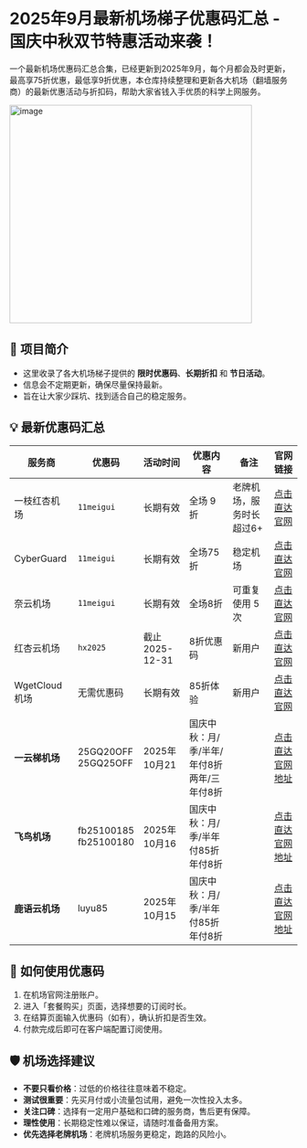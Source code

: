 # 2025年9月最新机场梯子优惠码汇总 - 国庆中秋双节特惠活动来袭！

一个最新机场优惠码汇总合集，已经更新到2025年9月，每个月都会及时更新，最高享75折优惠，最低享9折优惠，本仓库持续整理和更新各大机场（翻墙服务商）的最新优惠活动与折扣码，帮助大家省钱入手优质的科学上网服务。 

<img width="424" height="382" alt="image" src="https://github.com/user-attachments/assets/b91201e5-c346-4e0e-988a-d1a542ebeecb" />


## 📌 项目简介

- 这里收录了各大机场梯子提供的 **限时优惠码**、**长期折扣** 和 **节日活动**。  
- 信息会不定期更新，确保尽量保持最新。  
- 旨在让大家少踩坑、找到适合自己的稳定服务。

## 💡 最新优惠码汇总

| 服务商 | 优惠码 | 活动时间 | 优惠内容 | 备注 | 官网链接 |
|--------|--------|----------|----------|------|------|
| 一枝红杏机场 | `11meigui` | 长期有效 | 全场 9折 | 老牌机场，服务时长超过6+ | [点击直达官网](https://order.yizhihongxing.club/aff.php?aff=17788) |
| CyberGuard | `11meigui` | 长期有效 | 全场75 折 | 稳定机场 | [点击直达官网](https://www.cyberguard.best/#/register?code=kEVKDdQ0) |
| 奈云机场 | `11meigui` | 长期有效 | 全场8折 | 可重复使用 5 次 | [点击直达官网](https://www.v2ny.com/#/register?code=pXP6CaiD) |
| 红杏云机场 | `hx2025` | 截止2025-12-31 | 8折优惠码 | 新用户 | [点击直达官网](https://www.hongxingdl.com/web/#/login?code=QhIuhCJV) |
| WgetCloud机场 | 无需优惠码 | 长期有效 | 85折体验 | 新用户 | [点击直达官网](https://invite.wgetcloud.ltd/auth/register?code=PY1wlV) |
| **一云梯机场** | 25GQ20OFF <br> 25GQ25OFF |  2025年10月21|国庆中秋：月/季/半年/年付8折<br>两年/三年付8折 | |[点击直达官网地址](https://inv02.1ytaff.com/register?aff=SDLqPWZ7)|
| **飞鸟机场**  | fb25100185 <br /> fb25100180 | 2025年10月16| 国庆中秋：月/季/半年付85折<br>年付8折  |  |[点击直达官网地址](https://fbinv02.fbaff.cc/auth/register?code=iVeb5ZJC)|
| **鹿语云机场** | luyu85     | 2025年10月15| 国庆中秋：月/季/半年付85折<br>年付8折 |   | [点击直达官网地址](https://inv02.1ytaff.com/register?aff=SDLqPWZ7)|

## 🎯 如何使用优惠码

1. 在机场官网注册账户。  
2. 进入「套餐购买」页面，选择想要的订阅时长。  
3. 在结算页面输入优惠码（如有），确认折扣是否生效。  
4. 付款完成后即可在客户端配置订阅使用。
   
## 🛡️ 机场选择建议

- **不要只看价格**：过低的价格往往意味着不稳定。  
- **测试很重要**：先买月付或小流量包试用，避免一次性投入太多。  
- **关注口碑**：选择有一定用户基础和口碑的服务商，售后更有保障。  
- **理性使用**：长期稳定性难以保证，请随时准备备用方案。
- **优先选择老牌机场**：老牌机场服务更稳定，跑路的风险小。
